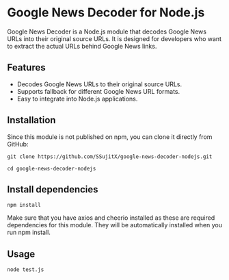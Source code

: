 # Google News Decoder for Node.js

Google News Decoder is a Node.js module that decodes Google News URLs into their original source URLs. It is designed for developers who want to extract the actual URLs behind Google News links.

## Features

- Decodes Google News URLs to their original source URLs.
- Supports fallback for different Google News URL formats.
- Easy to integrate into Node.js applications.

## Installation

Since this module is not published on npm, you can clone it directly from GitHub:

```git clone https://github.com/SSujitX/google-news-decoder-nodejs.git```

```cd google-news-decoder-nodejs```

## Install dependencies
`npm install`

Make sure that you have axios and cheerio installed as these are required dependencies for this module. They will be automatically installed when you run npm install.

## Usage

`node test.js`
